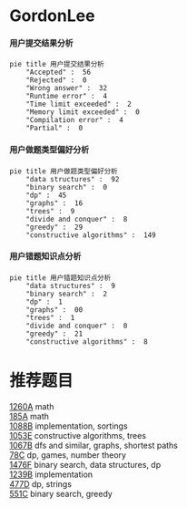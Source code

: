 # GordonLee

<!-- tabs:start -->



#### **用户提交结果分析**

```mermaid
pie title 用户提交结果分析
    "Accepted" :  56
    "Rejected" :  0
    "Wrong answer" :  32
    "Runtime error" :  4
    "Time limit exceeded" :  2
    "Memory limit exceeded" :  0
    "Compilation error" :  4
    "Partial" :  0
```

#### **用户做题类型偏好分析**

```mermaid
pie title 用户做题类型偏好分析
    "data structures" :  92
    "binary search" :  0
    "dp" :  45
    "graphs" :  16
    "trees" :  9
    "divide and conquer" :  8
    "greedy" :  29
    "constructive algorithms" :  149
```
#### **用户错题知识点分析**

```mermaid
pie title 用户错题知识点分析
    "data structures" :  9
    "binary search" :  2
    "dp" :  1
    "graphs" :  00
    "trees" :  1
    "divide and conquer" :  0
    "greedy" :  21
    "constructive algorithms" :  8
```



<!-- tabs:end -->
# 推荐题目
[1260A](https://codeforces.com/contest/1260/problem/A)		math		  
[185A](https://codeforces.com/contest/185/problem/A)		math		  
[1088B](https://codeforces.com/contest/1088/problem/B)		implementation,
                        sortings		  
[1053E](https://codeforces.com/contest/1053/problem/E)		constructive algorithms,
                        trees		  
[1067B](https://codeforces.com/contest/1067/problem/B)		dfs and similar,
                        graphs,
                        shortest paths		  
[78C](https://codeforces.com/contest/78/problem/C)		dp,
                        games,
                        number theory		  
[1476F](https://codeforces.com/contest/1476/problem/F)		binary search,
                        data structures,
                        dp		  
[1239B](https://codeforces.com/contest/1239/problem/B)		implementation		  
[477D](https://codeforces.com/contest/477/problem/D)		dp,
                        strings		  
[551C](https://codeforces.com/contest/551/problem/C)		binary search,
                        greedy		  
